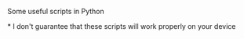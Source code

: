 Some useful scripts in Python

\* I don't guarantee that these scripts will work properly on your device
